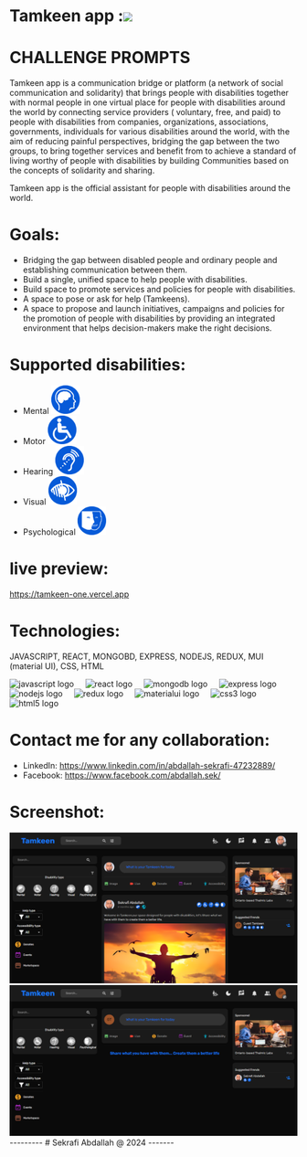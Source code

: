 # Tamkeen app :<img src="https://raw.githubusercontent.com/MartinHeinz/MartinHeinz/master/wave.gif" width="30px">

# CHALLENGE PROMPTS
Tamkeen app is a communication bridge or platform (a network of social communication and solidarity) that brings people with disabilities together with normal people in one virtual place for people with disabilities around the world by connecting service providers ( voluntary, free, and paid) to people with disabilities from companies, organizations, associations, governments, individuals for various disabilities around the world, with the aim of reducing painful perspectives, bridging the gap between the two groups, to bring together services and benefit from to achieve a standard of living worthy of people with disabilities by building Communities based on the concepts of solidarity and sharing.

Tamkeen app is the official assistant for people with disabilities around the world.

# Goals:
- Bridging the gap between disabled people and ordinary people and establishing communication between them.
- Build a single, unified space to help people with disabilities.
- Build space to promote services and policies for people with disabilities.
- A space to pose or ask for help (Tamkeens).
- A space to propose and launch initiatives, campaigns and policies for the promotion of people with disabilities by providing an integrated environment that helps decision-makers make the right decisions.

# Supported disabilities:
- Mental <img src="screenshot/mental.svg" width="50">
- Motor <img src="screenshot/motor.svg" width="50">
- Hearing <img src="screenshot/hearing.svg" width="50">
- Visual <img src="screenshot/visual.svg" width="50">
- Psychological <img src="screenshot/psychological.svg" width="50">

# live preview:
https://tamkeen-one.vercel.app

# Technologies: 
JAVASCRIPT, REACT, MONGOBD, EXPRESS, NODEJS, REDUX, MUI (material UI), CSS, HTML

<div align="left">
  <img src="https://cdn.simpleicons.org/javascript/F7DF1E" height="40" alt="javascript logo"  />
  <img width="12" />
  <img src="https://skillicons.dev/icons?i=react" height="40" alt="react logo"  />
  <img width="12" />
  <img src="https://skillicons.dev/icons?i=mongodb" height="40" alt="mongodb logo"  />
  <img width="12" />
  <img src="https://skillicons.dev/icons?i=express" height="40" alt="express logo"  />
  <img width="12" />
  <img src="https://cdn.simpleicons.org/nodedotjs/339933" height="40" alt="nodejs logo"  />
  <img width="12" />
  <img src="https://skillicons.dev/icons?i=redux" height="40" alt="redux logo"  />
  <img width="12" />
  <img src="https://skillicons.dev/icons?i=materialui" height="40" alt="materialui logo"  />
  <img width="12" />
  <img src="https://skillicons.dev/icons?i=css" height="40" alt="css3 logo"  />
  <img width="12" />
  <img src="https://skillicons.dev/icons?i=html" height="40" alt="html5 logo"  />
</div>

# Contact me for any collaboration:
- LinkedIn: https://www.linkedin.com/in/abdallah-sekrafi-47232889/
- Facebook: https://www.facebook.com/abdallah.sek/

# Screenshot:
<img src="screenshot/full.png" width="800">
<img src="screenshot/guest.png" width="800">
---------
# Sekrafi Abdallah @ 2024
-------
